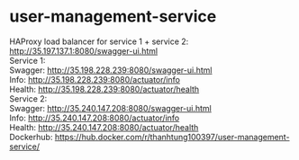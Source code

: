 # user-management-service
HAProxy load balancer for service 1 + service 2: http://35.197.137.1:8080/swagger-ui.html <br/>
Service 1: <br/>
  Swagger: http://35.198.228.239:8080/swagger-ui.html <br/>
  Info: http://35.198.228.239:8080/actuator/info<br/>
  Health: http://35.198.228.239:8080/actuator/health<br/>
Service 2: <br/>
  Swagger: http://35.240.147.208:8080/swagger-ui.html <br/>
  Info: http://35.240.147.208:8080/actuator/info<br/>
  Health: http://35.240.147.208:8080/actuator/health<br/>
Dockerhub: https://hub.docker.com/r/thanhtung100397/user-management-service/
